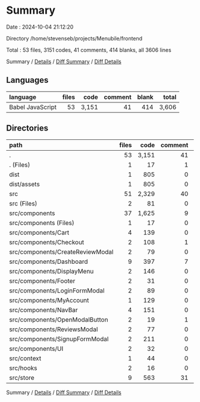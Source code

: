 # Summary

Date : 2024-10-04 21:12:20

Directory /home/stevenseb/projects/Menubile/frontend

Total : 53 files,  3151 codes, 41 comments, 414 blanks, all 3606 lines

Summary / [Details](details.md) / [Diff Summary](diff.md) / [Diff Details](diff-details.md)

## Languages
| language | files | code | comment | blank | total |
| :--- | ---: | ---: | ---: | ---: | ---: |
| Babel JavaScript | 53 | 3,151 | 41 | 414 | 3,606 |

## Directories
| path | files | code | comment | blank | total |
| :--- | ---: | ---: | ---: | ---: | ---: |
| . | 53 | 3,151 | 41 | 414 | 3,606 |
| . (Files) | 1 | 17 | 1 | 2 | 20 |
| dist | 1 | 805 | 0 | 62 | 867 |
| dist/assets | 1 | 805 | 0 | 62 | 867 |
| src | 51 | 2,329 | 40 | 350 | 2,719 |
| src (Files) | 2 | 81 | 0 | 14 | 95 |
| src/components | 37 | 1,625 | 9 | 245 | 1,879 |
| src/components (Files) | 1 | 17 | 0 | 6 | 23 |
| src/components/Cart | 4 | 139 | 0 | 26 | 165 |
| src/components/Checkout | 2 | 108 | 1 | 16 | 125 |
| src/components/CreateReviewModal | 2 | 79 | 0 | 11 | 90 |
| src/components/Dashboard | 9 | 397 | 7 | 64 | 468 |
| src/components/DisplayMenu | 2 | 146 | 0 | 15 | 161 |
| src/components/Footer | 2 | 31 | 0 | 5 | 36 |
| src/components/LoginFormModal | 2 | 89 | 0 | 9 | 98 |
| src/components/MyAccount | 1 | 129 | 0 | 15 | 144 |
| src/components/NavBar | 4 | 151 | 0 | 29 | 180 |
| src/components/OpenModalButton | 2 | 19 | 1 | 8 | 28 |
| src/components/ReviewsModal | 2 | 77 | 0 | 11 | 88 |
| src/components/SignupFormModal | 2 | 211 | 0 | 21 | 232 |
| src/components/UI | 2 | 32 | 0 | 9 | 41 |
| src/context | 1 | 44 | 0 | 9 | 53 |
| src/hooks | 2 | 16 | 0 | 6 | 22 |
| src/store | 9 | 563 | 31 | 76 | 670 |

Summary / [Details](details.md) / [Diff Summary](diff.md) / [Diff Details](diff-details.md)